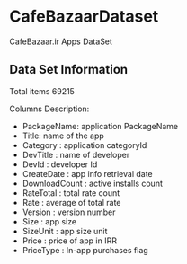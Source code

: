 # CafeBazaarDataset
CafeBazaar.ir Apps DataSet


## Data Set Information

Total items 69215

Columns Description:
* PackageName: application PackageName
* Title: name of the app
* Category : application categoryId
* DevTitle : name of developer
* DevId : developer Id
* CreateDate : app info retrieval date
* DownloadCount : active installs count
* RateTotal : total rate count
* Rate : average of total rate
* Version : version number
* Size : app size
* SizeUnit : app size unit
* Price : price of app in IRR
* PriceType : In-app purchases flag
